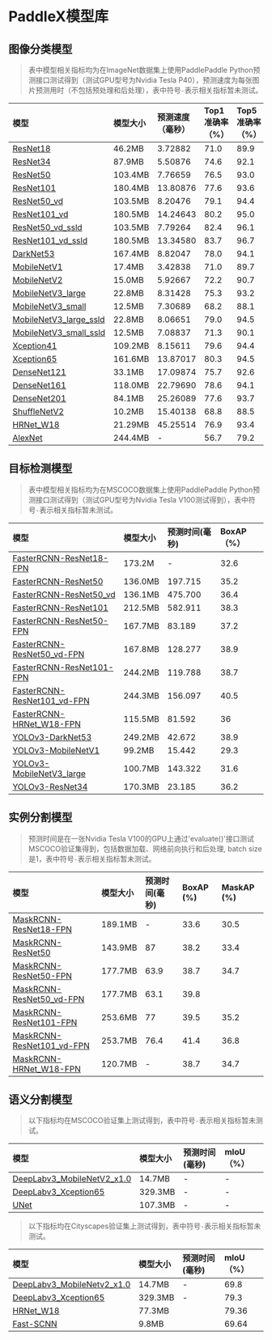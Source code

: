 # PaddleX模型库

## 图像分类模型
> 表中模型相关指标均为在ImageNet数据集上使用PaddlePaddle Python预测接口测试得到（测试GPU型号为Nvidia Tesla P40），预测速度为每张图片预测用时（不包括预处理和后处理），表中符号`-`表示相关指标暂未测试。


| 模型  | 模型大小 | 预测速度（毫秒） | Top1准确率（%） | Top5准确率（%） |
| :----|  :------- | :----------- | :--------- | :--------- |
| [ResNet18](https://paddle-imagenet-models-name.bj.bcebos.com/ResNet18_pretrained.tar)| 46.2MB   | 3.72882        | 71.0     | 89.9     |
| [ResNet34](https://paddle-imagenet-models-name.bj.bcebos.com/ResNet34_pretrained.tar)| 87.9MB   | 5.50876        | 74.6    | 92.1    |
| [ResNet50](https://paddle-imagenet-models-name.bj.bcebos.com/ResNet50_pretrained.tar)| 103.4MB  | 7.76659       | 76.5     | 93.0     |
| [ResNet101](https://paddle-imagenet-models-name.bj.bcebos.com/ResNet101_pretrained.tar) |180.4MB  | 13.80876      | 77.6     | 93.6  |
| [ResNet50_vd](https://paddle-imagenet-models-name.bj.bcebos.com/ResNet50_vd_pretrained.tar) |103.5MB  | 8.20476       | 79.1     | 94.4     |
| [ResNet101_vd](https://paddle-imagenet-models-name.bj.bcebos.com/ResNet101_vd_pretrained.tar)| 180.5MB  | 14.24643       | 80.2   | 95.0     |
| [ResNet50_vd_ssld](https://paddle-imagenet-models-name.bj.bcebos.com/ResNet50_vd_ssld_pretrained.tar) |103.5MB  | 7.79264       | 82.4     | 96.1     |
| [ResNet101_vd_ssld](https://paddle-imagenet-models-name.bj.bcebos.com/ResNet101_vd_ssld_pretrained.tar)| 180.5MB  | 13.34580       | 83.7   | 96.7     |
| [DarkNet53](https://paddle-imagenet-models-name.bj.bcebos.com/DarkNet53_ImageNet1k_pretrained.tar)|167.4MB  | 8.82047       | 78.0     | 94.1     |
| [MobileNetV1](https://paddle-imagenet-models-name.bj.bcebos.com/MobileNetV1_pretrained.tar) | 17.4MB   | 3.42838        | 71.0     | 89.7    |
| [MobileNetV2](https://paddle-imagenet-models-name.bj.bcebos.com/MobileNetV2_pretrained.tar) | 15.0MB   | 5.92667        | 72.2     | 90.7    |
| [MobileNetV3_large](https://paddle-imagenet-models-name.bj.bcebos.com/MobileNetV3_large_x1_0_pretrained.tar)|  22.8MB   | 8.31428        | 75.3    | 93.2   |
| [MobileNetV3_small](https://paddle-imagenet-models-name.bj.bcebos.com/MobileNetV3_small_x1_0_pretrained.tar) |  12.5MB   | 7.30689        | 68.2    | 88.1     |
| [MobileNetV3_large_ssld](https://paddle-imagenet-models-name.bj.bcebos.com/MobileNetV3_large_x1_0_ssld_pretrained.tar)|  22.8MB   | 8.06651        | 79.0     | 94.5     |
| [MobileNetV3_small_ssld](https://paddle-imagenet-models-name.bj.bcebos.com/MobileNetV3_small_x1_0_ssld_pretrained.tar) |  12.5MB   | 7.08837        | 71.3     | 90.1     |
| [Xception41](https://paddle-imagenet-models-name.bj.bcebos.com/Xception41_deeplab_pretrained.tar) | 109.2MB   | 8.15611      | 79.6    | 94.4     |
| [Xception65](https://paddle-imagenet-models-name.bj.bcebos.com/Xception65_deeplab_pretrained.tar) | 161.6MB  | 13.87017       | 80.3     | 94.5     |
| [DenseNet121](https://paddle-imagenet-models-name.bj.bcebos.com/DenseNet121_pretrained.tar) | 33.1MB   | 17.09874       | 75.7     | 92.6     |
| [DenseNet161](https://paddle-imagenet-models-name.bj.bcebos.com/DenseNet161_pretrained.tar)| 118.0MB  | 22.79690       | 78.6     | 94.1     |
| [DenseNet201](https://paddle-imagenet-models-name.bj.bcebos.com/DenseNet201_pretrained.tar)|  84.1MB   | 25.26089       | 77.6     | 93.7     |
| [ShuffleNetV2](https://paddle-imagenet-models-name.bj.bcebos.com/ShuffleNetV2_pretrained.tar) | 10.2MB   | 15.40138        | 68.8     | 88.5     |
| [HRNet_W18](https://paddle-imagenet-models-name.bj.bcebos.com/HRNet_W18_C_pretrained.tar) | 21.29MB |45.25514  | 76.9 | 93.4 |
| [AlexNet](https://paddle-imagenet-models-name.bj.bcebos.com/AlexNet_pretrained.tar) | 244.4MB | - | 56.7 | 79.2 |

## 目标检测模型

> 表中模型相关指标均为在MSCOCO数据集上使用PaddlePaddle Python预测接口测试得到（测试GPU型号为Nvidia Tesla V100测试得到），表中符号`-`表示相关指标暂未测试。

| 模型    | 模型大小    | 预测时间(毫秒) | BoxAP（%） |
|:-------|:-----------|:-------------|:----------|
|[FasterRCNN-ResNet18-FPN](https://bj.bcebos.com/paddlex/pretrained_weights/faster_rcnn_r18_fpn_1x.tar) | 173.2M | - | 32.6 |
|[FasterRCNN-ResNet50](https://paddlemodels.bj.bcebos.com/object_detection/faster_rcnn_r50_1x.tar)|136.0MB| 197.715 | 35.2 |
|[FasterRCNN-ResNet50_vd](https://paddlemodels.bj.bcebos.com/object_detection/faster_rcnn_r50_vd_1x.tar)| 136.1MB | 475.700 | 36.4 |
|[FasterRCNN-ResNet101](https://paddlemodels.bj.bcebos.com/object_detection/faster_rcnn_r101_1x.tar)| 212.5MB | 582.911 | 38.3 |
|[FasterRCNN-ResNet50-FPN](https://paddlemodels.bj.bcebos.com/object_detection/faster_rcnn_r50_fpn_1x.tar)| 167.7MB | 83.189 | 37.2 |
|[FasterRCNN-ResNet50_vd-FPN](https://paddlemodels.bj.bcebos.com/object_detection/faster_rcnn_r50_vd_fpn_2x.tar)|167.8MB | 128.277 | 38.9 |
|[FasterRCNN-ResNet101-FPN](https://paddlemodels.bj.bcebos.com/object_detection/faster_rcnn_r101_fpn_1x.tar)| 244.2MB | 119.788 | 38.7 |
|[FasterRCNN-ResNet101_vd-FPN](https://paddlemodels.bj.bcebos.com/object_detection/faster_rcnn_r101_vd_fpn_2x.tar) |244.3MB | 156.097 | 40.5 |
|[FasterRCNN-HRNet_W18-FPN](https://paddlemodels.bj.bcebos.com/object_detection/faster_rcnn_hrnetv2p_w18_1x.tar) |115.5MB | 81.592 | 36 |
|[YOLOv3-DarkNet53](https://paddlemodels.bj.bcebos.com/object_detection/yolov3_darknet.tar)|249.2MB | 42.672 | 38.9 |
|[YOLOv3-MobileNetV1](https://paddlemodels.bj.bcebos.com/object_detection/yolov3_mobilenet_v1.tar) |99.2MB | 15.442 | 29.3 |
|[YOLOv3-MobileNetV3_large](https://paddlemodels.bj.bcebos.com/object_detection/yolov3_mobilenet_v3.pdparams)|100.7MB | 143.322 | 31.6 |
| [YOLOv3-ResNet34](https://paddlemodels.bj.bcebos.com/object_detection/yolov3_r34.tar)|170.3MB | 23.185 | 36.2 |

## 实例分割模型

> 预测时间是在一张Nvidia Tesla V100的GPU上通过'evaluate()'接口测试MSCOCO验证集得到，包括数据加载、网络前向执行和后处理, batch size是1，表中符号`-`表示相关指标暂未测试。

| 模型    | 模型大小    | 预测时间(毫秒) | BoxAP (%) | MaskAP (%)  |
|:-------|:-----------|:-------------|:----------|:----------|
|[MaskRCNN-ResNet18-FPN](https://bj.bcebos.com/paddlex/pretrained_weights/mask_rcnn_r18_fpn_1x.tar) | 189.1MB | - | 33.6 | 30.5 |
|[MaskRCNN-ResNet50](https://paddlemodels.bj.bcebos.com/object_detection/mask_rcnn_r50_2x.tar) | 143.9MB | 87 | 38.2  | 33.4 |
|[MaskRCNN-ResNet50-FPN](https://paddlemodels.bj.bcebos.com/object_detection/mask_rcnn_r50_fpn_2x.tar)| 177.7MB | 63.9 | 38.7 | 34.7 |
|[MaskRCNN-ResNet50_vd-FPN](https://paddlemodels.bj.bcebos.com/object_detection/mask_rcnn_r50_vd_fpn_2x.tar) | 177.7MB | 63.1 | 39.8 || 35.4 |
|[MaskRCNN-ResNet101-FPN](https://paddlemodels.bj.bcebos.com/object_detection/mask_rcnn_r101_fpn_1x.tar) | 253.6MB | 77 | 39.5 | 35.2 |
|[MaskRCNN-ResNet101_vd-FPN](https://paddlemodels.bj.bcebos.com/object_detection/mask_rcnn_r101_vd_fpn_1x.tar) | 253.7MB | 76.4 | 41.4 | 36.8 |
|[MaskRCNN-HRNet_W18-FPN](https://bj.bcebos.com/paddlex/pretrained_weights/mask_rcnn_hrnetv2p_w18_2x.tar) | 120.7MB | - | 38.7 | 34.7 |


## 语义分割模型

> 以下指标均在MSCOCO验证集上测试得到，表中符号`-`表示相关指标暂未测试。

| 模型    | 模型大小    | 预测时间(毫秒) | mIoU（%） |
|:-------|:-----------|:-------------|:----------|
|[DeepLabv3_MobileNetV2_x1.0](https://bj.bcebos.com/v1/paddleseg/deeplab_mobilenet_x1_0_coco.tgz)| 14.7MB | - | - |
|[DeepLabv3_Xception65](https://paddleseg.bj.bcebos.com/models/xception65_coco.tgz)| 329.3MB | - | - |
|[UNet](https://paddleseg.bj.bcebos.com/models/unet_coco_v3.tgz) | 107.3MB | - | - |


> 以下指标均在Cityscapes验证集上测试得到，表中符号`-`表示相关指标暂未测试。

| 模型    | 模型大小    | 预测时间(毫秒) | mIoU（%） |
|:-------|:-----------|:-------------|:----------|
| [DeepLabv3_MobileNetv2_x1.0](https://paddleseg.bj.bcebos.com/models/mobilenet_cityscapes.tgz) | 14.7MB | - | 69.8 |
| [DeepLabv3_Xception65](https://paddleseg.bj.bcebos.com/models/xception65_bn_cityscapes.tgz) | 329.3MB | - | 79.3 |
| [HRNet_W18](https://paddleseg.bj.bcebos.com/models/hrnet_w18_bn_cityscapes.tgz) | 77.3MB |  | 79.36 |
| [Fast-SCNN](https://paddleseg.bj.bcebos.com/models/fast_scnn_cityscape.tar) | 9.8MB |  | 69.64 |
